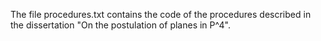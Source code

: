 The file procedures.txt contains the code of the procedures described in the dissertation "On the postulation of planes in P^4".
